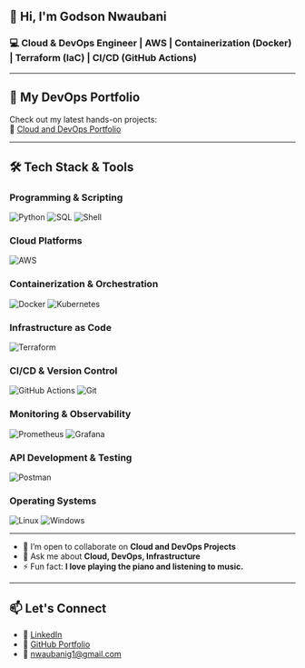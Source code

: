 ## 👋 Hi, I'm Godson Nwaubani

### 💻 Cloud & DevOps Engineer | AWS | Containerization (Docker) | Terraform (IaC) | CI/CD (GitHub Actions)

---

## 📂 My DevOps Portfolio
Check out my latest hands-on projects:  
🔗 [Cloud and DevOps Portfolio](https://github.com/Nwaubani-Godson/Cloud-and-DevOps-Portfolio)

---

## 🛠️ Tech Stack & Tools

### **Programming & Scripting**
![Python](https://img.shields.io/badge/Python-3776AB.svg?style=for-the-badge&logo=python&logoColor=white)
![SQL](https://img.shields.io/badge/SQL-4479A1.svg?style=for-the-badge&logo=postgresql&logoColor=white)
![Shell](https://img.shields.io/badge/Shell-4EAA25.svg?style=for-the-badge&logo=gnu-bash&logoColor=white)

### **Cloud Platforms**
![AWS](https://img.shields.io/badge/AWS-%23FF9900.svg?style=for-the-badge&logo=amazon-aws&logoColor=white)

### **Containerization & Orchestration**
![Docker](https://img.shields.io/badge/Docker-2496ED.svg?style=for-the-badge&logo=docker&logoColor=white)
![Kubernetes](https://img.shields.io/badge/Kubernetes-326CE5.svg?style=for-the-badge&logo=kubernetes&logoColor=white)

### **Infrastructure as Code**
![Terraform](https://img.shields.io/badge/Terraform-623CE4.svg?style=for-the-badge&logo=terraform&logoColor=white)

### **CI/CD & Version Control**
![GitHub Actions](https://img.shields.io/badge/GitHub_Actions-2088FF?style=for-the-badge&logo=github-actions&logoColor=white)
![Git](https://img.shields.io/badge/Git-F05032.svg?style=for-the-badge&logo=git&logoColor=white)

### **Monitoring & Observability**
![Prometheus](https://img.shields.io/badge/Prometheus-E6522C.svg?style=for-the-badge&logo=prometheus&logoColor=white)
![Grafana](https://img.shields.io/badge/Grafana-F46800.svg?style=for-the-badge&logo=grafana&logoColor=white)

### **API Development & Testing**
![Postman](https://img.shields.io/badge/Postman-FF6C37.svg?style=for-the-badge&logo=postman&logoColor=white)

### **Operating Systems**
![Linux](https://img.shields.io/badge/Linux-FCC624.svg?style=for-the-badge&logo=linux&logoColor=black)
![Windows](https://img.shields.io/badge/Windows-0078D6.svg?style=for-the-badge&logo=windows&logoColor=white)

---

- 👯 I’m open to collaborate on **Cloud and DevOps Projects**
- 💬 Ask me about **Cloud, DevOps, Infrastructure**
- ⚡ Fun fact: **I love playing the piano and listening to music.**

---

## 📫 Let's Connect
- 🔗 [LinkedIn](https://www.linkedin.com/in/nwaubani-godson)
- 📂 [GitHub Portfolio](https://github.com/Nwaubani-Godson/Cloud-and-DevOps-Portfolio)
- 📧 nwaubanig1@gmail.com
